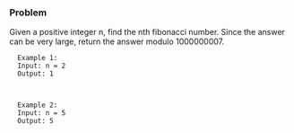 ### Problem

Given a positive integer n, find the nth fibonacci number. Since the answer can be very large, return the answer modulo 1000000007.

      Example 1:      
      Input: n = 2     
      Output: 1     



      Example 2:         
      Input: n = 5      
      Output: 5     
